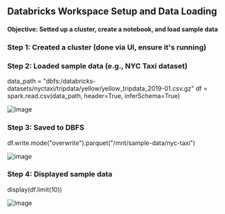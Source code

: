 ## Databricks Workspace Setup and Data Loading
#### Objective: Setted up a cluster, create a notebook, and load sample data

### Step 1: Created a cluster (done via UI, ensure it's running)


### Step 2: Loaded sample data (e.g., NYC Taxi dataset)

data_path = "dbfs:/databricks-datasets/nyctaxi/tripdata/yellow/yellow_tripdata_2019-01.csv.gz"
df = spark.read.csv(data_path, header=True, inferSchema=True)

![Image](https://github.com/user-attachments/assets/7257e16a-6b7a-46cc-b300-e36d45b37aa1)


### Step 3: Saved to DBFS

df.write.mode("overwrite").parquet("/mnt/sample-data/nyc-taxi")

![image](https://github.com/user-attachments/assets/c269ae81-8681-474b-814d-39668370259c)



### Step 4: Displayed sample data

display(df.limit(10))

![Image](https://github.com/user-attachments/assets/8bdc1976-31f9-4414-a606-fd526928e1f4)
